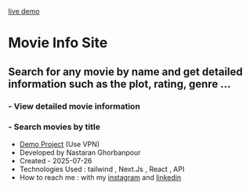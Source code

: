   [live demo](https://movie-site-two-sand.vercel.app/)

# Movie Info Site
## Search for any movie by name and get detailed information such as the plot, rating, genre ...
### - View detailed movie information
### - Search movies by title


- [Demo Project](https://movie-site-two-sand.vercel.app/)  (Use VPN)
- Developed by Nastaran Ghorbanpour
- Created - 2025-07-26
- Technologies Used : tailwind , Next.Js , React , API 
- How to reach me : with my 
[instagram](https://www.instagram.com/nestacode.lab/) and 
[linkedin](https://www.linkedin.com/in/nastaran-ghorbanpour-027a7b349/)
